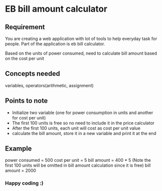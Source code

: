 # EB bill amount calculator

## Requirement 
You are creating a web application with lot of tools to help everyday task for people. Part of the application is eb bill calculator. 

Based on the units of power consumed, need to calculate bill amount based on the cost per unit

## Concepts needed
variables, operators(arithmetic, assignment)

## Points to note
- Initialize two variable (one for power consumption in units and another for cost per unit)
- The first 100 units is free so no need to include it in the price calculator
- After the first 100 units, each unit will cost as cost per unit value
- calculate the bill amount, store it in a new variable and print it at the end

## Example
power consumed = 500
cost per unit = 5
bill amount = 400 * 5 (Note the first 100 units will be omitted in bill amount calculation since it is free)
bill amount = 2000

### Happy coding :)

